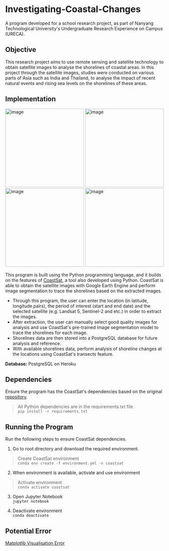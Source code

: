 # Investigating-Coastal-Changes
A program developed for a school research project, as part of Nanyang Technological University's Undergraduate Research Experience on Campus (URECA).

## Objective
This research project aims to use remote sensing and satellite technology to obtain satellite images to analyse the shorelines of coastal areas. In this project through the satellite images, studies were conducted on various parts of Asia such as India and Thailand, to analyse the impact of recent natural events and rising sea levels on the shorelines of these areas.

## Implementation
<img height="250" alt="image" src=https://user-images.githubusercontent.com/48685014/124359852-4e5f4a80-dc59-11eb-9257-13c7a1f6ffff.png> <img height="250" alt="image" src=https://user-images.githubusercontent.com/48685014/124359884-6afb8280-dc59-11eb-8eee-c6445d7b17fb.png> <img height="250" alt="image" src=https://user-images.githubusercontent.com/48685014/124359903-81094300-dc59-11eb-8b34-520fceffe6db.png> <img height="250" alt="image" src=https://user-images.githubusercontent.com/48685014/124360021-08ef4d00-dc5a-11eb-8d99-679761c985c3.png>

This program is built using the Python programming language, and it builds on the features of [CoastSat](https://www.sciencedirect.com/science/article/pii/S1364815219300490), a tool also developed using Python. CoastSat is able to obtain the satellite images with Google Earth Engine and perform image segmentation to trace the shorelines based on the extracted images.

* Through this program, the user can enter the location (in latitude, longitude pairs), the period of interest (start and end date) and the selected satellite (e.g. Landsat 5, Sentinel-2 and etc.) in order to extract the images.
* After extraction, the user can manually select good quality images for analysis and use CoastSat's pre-trained image segmentation model to trace the shorelines for each image.
* Shorelines data are then stored into a PostgreSQL database for future analysis and reference.
* With available shorelines data, perform analysis of shoreline changes at the locations using CoastSat's transects feature.

**Database:** PostgreSQL on Heroku

## Dependencies
Ensure the program has the CoastSat's dependencies based on the original [repository](https://github.com/kvos/CoastSat).  

> All Python dependencies are in the requirements.txt file.  
`pip install -r requirements.txt`

## Running the Program
Run the following steps to ensure CoastSat dependencies.

1. Go to root directory and download the required environment.  
> Create CoastSat environment  
`conda env create -f environment.yml -n coastsat`

2. When environment is available, activate and use environment  
> Activate environment  
`conda activate coastsat`

3. Open Jupyter Notebook  
`jupyter notebook`

4. Deactivate environment  
`conda deactivate`

## Potential Error
[Matplotlib Visualisation Error](https://stackoverflow.com/questions/61171307/jupyter-notebook-shows-error-message-for-matplotlib-bad-key-text-kerning-factor)
